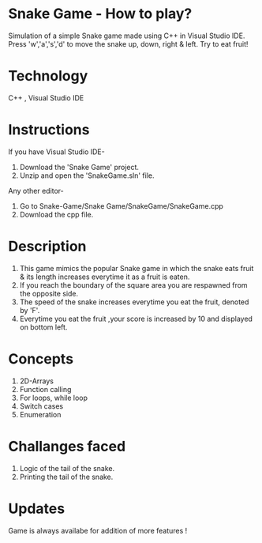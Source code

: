 # Snake Game - How to play?
Simulation of a simple Snake game made using C++ in Visual Studio IDE. 
Press 'w','a','s','d' to move the snake up, down, right & left. Try to eat fruit!

# Technology

C++ , Visual Studio IDE

# Instructions

If you have Visual Studio IDE-
1. Download the 'Snake Game' project.
2. Unzip and open the 'SnakeGame.sln' file.

Any other editor-
1. Go to Snake-Game/Snake Game/SnakeGame/SnakeGame.cpp 
2. Download the cpp file.

# Description

1. This game mimics the popular Snake game in which the snake eats fruit & its length increases everytime it as a fruit is eaten.
2. If you reach the boundary of the square area you are respawned from the opposite side.
3. The speed of the snake increases everytime you eat the fruit, denoted by 'F'.
4. Everytime you eat the fruit ,your score is increased by 10 and displayed on bottom left.

# Concepts

1. 2D-Arrays
2. Function calling
3. For loops, while loop
4. Switch cases
5. Enumeration

# Challanges faced

1. Logic of the tail of the snake.
2. Printing the tail of the snake.

# Updates

Game is always availabe for addition of more features ! 
